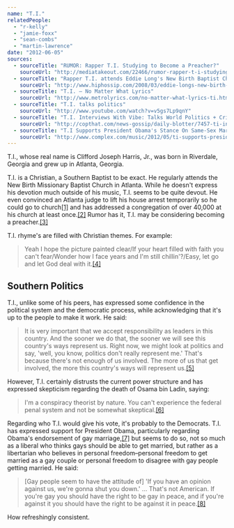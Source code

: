```yaml
---
name: "T.I."
relatedPeople:
  - "r-kelly"
  - "jamie-foxx"
  - "sean-combs"
  - "martin-lawrence"
date: "2012-06-05"
sources:
  - sourceTitle: "RUMOR: Rapper T.I. Studying to Become a Preacher?"
    sourceUrl: "http://mediatakeout.com/22466/rumor-rapper-t-i-studying-to-become-a-preacher.html"
  - sourceTitle: "Rapper T.I. attends Eddie Long's New Birth Baptist Church Holds Easter Service For Nearly 40,000 in Georgia Dome"
    sourceUrl: "http://www.hiphossip.com/2008/03/eddie-longs-new-birth-baptist-church.html"
  - sourceTitle: "T.I. – No Matter What Lyrics"
    sourceUrl: "http://www.metrolyrics.com/no-matter-what-lyrics-ti.html"
  - sourceTitle: "T.I. talks politics"
    sourceUrl: "http://www.youtube.com/watch?v=v5gs7Lp9qnY"
  - sourceTitle: "T.I. Interviews With Vibe: Talks World Politics + Criminal Charges"
    sourceUrl: "http://copthat.com/news-gossip/daily-blotter/7457-ti-interviews-with-vibe-talks-world-politics--criminal-charges"
  - sourceTitle: "T.I Supports President Obama's Stance On Same-Sex Marriage"
    sourceUrl: "http://www.complex.com/music/2012/05/ti-supports-president-obama-on-same-sex-marriage"
---
```


T.I., whose real name is Clifford Joseph Harris, Jr., was born in Riverdale, Georgia and grew up in Atlanta, Georgia.

T.I. is a Christian, a Southern Baptist to be exact. He regularly attends the New Birth Missionary Baptist Church in Atlanta. While he doesn't express his devotion much outside of his music, T.I. seems to be quite devout. He even convinced an Atlanta judge to lift his house arrest temporarily so he could go to church<a class="source-citation" href="#http://mediatakeout.com/22466/rumor-rapper-t-i-studying-to-become-a-preacher.html" title="RUMOR: Rapper T.I. Studying to Become a Preacher?">[1]</a> and has addressed a congregation of over 40,000 at his church at least once.<a class="source-citation" href="#http://www.hiphossip.com/2008/03/eddie-longs-new-birth-baptist-church.html" title="Rapper T.I. attends Eddie Long&apos;s New Birth Baptist Church Holds Easter Service For Nearly 40,000 in Georgia Dome">[2]</a> Rumor has it, T.I. may be considering becoming a preacher.<a class="source-citation" href="#http://mediatakeout.com/22466/rumor-rapper-t-i-studying-to-become-a-preacher.html" title="RUMOR: Rapper T.I. Studying to Become a Preacher?">[3]</a>

T.I. rhyme's are filled with Christian themes. For example:

>Yeah I hope the picture painted clear/If your heart filled with faith you can't fear/Wonder how I face years and I'm still chillin'?/Easy, let go and let God deal with it.<a class="source-citation" href="#http://www.metrolyrics.com/no-matter-what-lyrics-ti.html" title="T.I. – No Matter What Lyrics">[4]</a>

## Southern Politics

T.I., unlike some of his peers, has expressed some confidence in the political system and the democratic process, while acknowledging that it's up to the people to make it work. He said:

>It is very important that we accept responsibility as leaders in this country. And the sooner we do that, the sooner we will see this country's ways represent us. Right now, we might look at politics and say, 'well, you know, politics don't really represent me.' That's because there's not enough of us involved. The more of us that get involved, the more this country's ways will represent us.<a class="source-citation" href="#http://www.youtube.com/watch?v=v5gs7Lp9qnY" title="T.I. talks politics">[5]</a>

However, T.I. certainly distrusts the current power structure and has expressed skepticism regarding the death of Osama bin Ladin, saying:

>I'm a conspiracy theorist by nature. You can't experience the federal penal system and not be somewhat skeptical.<a class="source-citation" href="#http://copthat.com/news-gossip/daily-blotter/7457-ti-interviews-with-vibe-talks-world-politics--criminal-charges" title="T.I. Interviews With Vibe: Talks World Politics + Criminal Charges">[6]</a>

Regarding who T.I. would give his vote, it's probably to the Democrats. T.I. has expressed support for President Obama, particularly regarding Obama's endorsement of gay marriage,<a class="source-citation" href="#http://www.complex.com/music/2012/05/ti-supports-president-obama-on-same-sex-marriage" title="T.I Supports President Obama&apos;s Stance On Same-Sex Marriage">[7]</a> but seems to do so, not so much as a liberal who thinks gays should be able to get married, but rather as a libertarian who believes in personal freedom–personal freedom to get married as a gay couple or personal freedom to disagree with gay people getting married. He said:

>[Gay people seem to have the attitude of] 'If you have an opinion against us, we're gonna shut you down.' … That's not American. If you're gay you should have the right to be gay in peace, and if you're against it you should have the right to be against it in peace.<a class="source-citation" href="#http://copthat.com/news-gossip/daily-blotter/7457-ti-interviews-with-vibe-talks-world-politics--criminal-charges" title="T.I. Interviews With Vibe: Talks World Politics + Criminal Charges">[8]</a>

How refreshingly consistent.